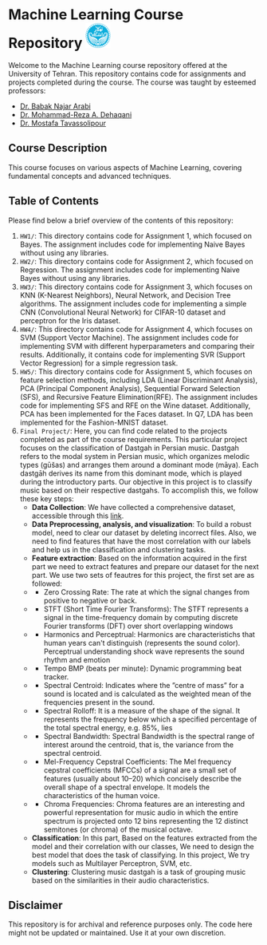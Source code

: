 # Machine Learning Course Repository <img src="University_of_Tehran_logo.svg.png" alt="Machine Learning" width="50">



Welcome to the Machine Learning course repository offered at the University of Tehran. This repository contains code for assignments and projects completed during the course. The course was taught by esteemed professors:

- [Dr. Babak Najar Arabi](https://scholar.google.com/citations?user=FTcata0AAAAJ&hl=en)
- [Dr. Mohammad-Reza A. Dehaqani](https://scholar.google.com/citations?user=HuMGDxIAAAAJ&hl=en)
- [Dr. Mostafa Tavassolipour](https://scholar.google.com/citations?user=oVAT1lYAAAAJ&hl=en)

## Course Description

This course focuses on various aspects of Machine Learning, covering fundamental concepts and advanced techniques. 

## Table of Contents

Please find below a brief overview of the contents of this repository:
1. `HW1/`: This directory contains code for Assignment 1, which focused on Bayes. The assignment includes code for implementing Naive Bayes without using any libraries.
2. `HW2/`: This directory contains code for Assignment 2, which focused on Regression. The assignment includes code for implementing Naive Bayes without using any libraries.
3. `HW3/`: This directory contains code for Assignment 3, which focuses on KNN (K-Nearest Neighbors), Neural Network, and Decision Tree algorithms. The assignment includes code for implementing a simple CNN (Convolutional Neural Network) for CIFAR-10 dataset and perceptron for the Iris dataset.
4. `HW4/`: This directory contains code for Assignment 4, which focuses on SVM (Support Vector Machine). The assignment includes code for implementing SVM with different hyperparameters and comparing their results. Additionally, it contains code for implementing SVR (Support Vector Regression) for a simple regression task.
5. `HW5/`: This directory contains code for Assignment 5, which focuses on feature selection methods, including LDA (Linear Discriminant Analysis), PCA (Principal Component Analysis), Sequential Forward Selection (SFS), and Recursive Feature Elimination(RFE). The assignment includes code for implementing SFS and RFE on the Wine dataset. Additionally, PCA has been implemented for the Faces dataset. In Q7, LDA has been implemented for the Fashion-MNIST dataset.
6. `Final Project/`: Here, you can find code related to the projects completed as part of the course requirements.  This particular project focuses on the classification of Dastgah in Persian music. Dastgah refers to the modal system in Persian music, which organizes melodic types (gūšas) and arranges them around a dominant mode (māya). Each dastgāh derives its name from this dominant mode, which is played during the introductory parts. Our objective in this project is to classify music based on their respective dastgahs. To accomplish this, we follow these key steps:
   * **Data Collection**: We have collected a comprehensive dataset, accessible through this [link](https://docs.google.com/spreadsheets/d/1QmJ2MomwjbD2N-9TZks4IhPzGdarQnYb9HgU-G0T3Cc/edit#gid=0).
   *   **Data Preprocessing, analysis, and visualization**: To build a robust model, 
   need to clear our dataset by deleting incorrect files. Also, we need to find features that have the most correlation with our labels and help us in the       classification and clustering tasks.
   *   **Feature extraction**: Based on the information acquired in the first part we need to extract features and prepare our dataset for the next part. We use two sets of feautres for this project, the first set are as followed:
   * *   Zero Crossing Rate: The rate at which the signal changes from positive to negative or back.
   * *   STFT (Short Time Fourier Transforms): The STFT represents a signal in the time-frequency domain by computing discrete Fourier transforms (DFT) over short overlapping windows
   * *   Harmonics and Perceptrual: Harmonics are characteristichs that human years can't distinguish (represents the sound color). Perceptrual understanding shock wave represents the sound rhythm and emotion
   * *   Tempo BMP (beats per minute): Dynamic programming beat tracker.
   * *   Spectral Centroid: Indicates where the ”centre of mass” for a sound is located and is calculated as the weighted mean of the frequencies present in the sound.
   * *   Spectral Rolloff: It is a measure of the shape of the signal. It represents the frequency below which a specified percentage of the total spectral energy, e.g. 85%, lies
   * *   Spectral Bandwidth: Spectral Bandwidth is the spectral range of interest around the centroid, that is, the variance from the spectral centroid.
   * *   Mel-Frequency Cepstral Coefficients: The Mel frequency cepstral coefficients (MFCCs) of a signal are a small set of features (usually about 10–20) which concisely describe the overall shape of a spectral envelope. It models the characteristics of the human voice.
   * *   Chroma Frequencies: Chroma features are an interesting and powerful representation for music audio in which the entire spectrum is projected onto 12 bins representing the 12 distinct semitones (or chroma) of the musical octave.
   *   **Classification**: In this part, Based on the features extracted from the model and their correlation with our classes, We need to design the best model that does the task of classifying. In this project, We try models such as Multilayer Perceptron, SVM, etc.
   *   **Clustering**: Clustering music dastgah is a task of grouping music based on the similarities in their audio characteristics.

## Disclaimer

This repository is for archival and reference purposes only. The code here might not be updated or maintained. Use it at your own discretion.
